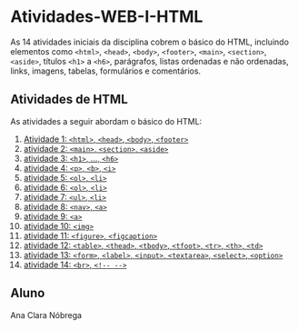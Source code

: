 # Atividades-WEB-I-HTML

As 14 atividades iniciais da disciplina cobrem o básico do HTML, incluindo elementos como `<html>`, `<head>`, `<body>`, `<footer>`, `<main>`, `<section>`, `<aside>`, títulos `<h1>` a `<h6>`, parágrafos, listas ordenadas e não ordenadas, links, imagens, tabelas, formulários e comentários.

## Atividades de HTML

As atividades a seguir abordam o básico do HTML:

1. [Atividade 1: `<html>`, `<head>`, `<body>`, `<footer>`](atividade1.html)
2. [atividade 2: `<main>`, `<section>`, `<aside>`](atividade2.html)
3. [atividade 3: `<h1>`, ..., `<h6>`](atividade3.html)
4. [atividade 4: `<p>`, `<b>`, `<i>`](atividade4.html)
5. [atividade 5: `<ol>`, `<li>`](atividade5.html)
6. [atividade 6: `<ol>`, `<li>`](atividade6.html)
7. [atividade 7: `<ul>`, `<li>`](atividade7.html)
8. [atividade 8: `<nav>`, `<a>`](atividade8.html)
9. [atividade 9: `<a>`](atividade9.html)
10. [atividade 10: `<img>`](atividade10.html)
11. [atividade 11: `<figure>`, `<figcaption>`](atividade11.html)
12. [atividade 12: `<table>`, `<thead>`, `<tbody>`, `<tfoot>`, `<tr>`, `<th>`, `<td>`](atividade12.html)
13. [atividade 13: `<form>`, `<label>`, `<input>`, `<textarea>`, `<select>`, `<option>`](atividade13.html)
14. [atividade 14: `<br>`, `<!-- -->`](atividade14.html)

## Aluno

Ana Clara Nóbrega
